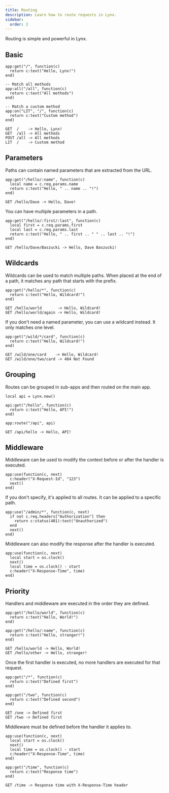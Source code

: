 ```yaml
---
title: Routing
description: Learn how to route requests in Lynx.
sidebar:
  order: 2
---
```


Routing is simple and powerful in Lynx.

## Basic

```luau
app:get("/", function(c)
  return c:text("Hello, Lynx!")
end)

-- Match all methods
app:all("/all", function(c)
  return c:text("All methods")
end)

-- Match a custom method
app:on("LIT", "/", function(c)
  return c:text("Custom method")
end)
```

```
GET  /    -> Hello, Lynx!
GET  /all -> All methods
POST /all -> All methods
LIT  /    -> Custom method
```

## Parameters

Paths can contain named parameters that are extracted from the URL.

```luau
app:get("/hello/:name", function(c)
  local name = c.req.params.name
  return c:text("Hello, " .. name .. "!")
end)
```

```
GET /hello/Dave -> Hello, Dave!
```

You can have multiple parameters in a path.

```luau
app:get("/hello/:first/:last", function(c)
  local first = c.req.params.first
  local last = c.req.params.last
  return c:text("Hello, " .. first .. " " .. last .. "!")
end)
```

```
GET /hello/Dave/Baszucki -> Hello, Dave Baszucki!
```

## Wildcards

Wildcards can be used to match multiple paths. When placed at the end of a path, it matches any path that starts with the prefix.

```luau
app:get("/hello/*", function(c)
  return c:text("Hello, Wildcard!")
end)
```

```
GET /hello/world       -> Hello, Wildcard!
GET /hello/world/again -> Hello, Wildcard!
```

If you don't need a named parameter, you can use a wildcard instead. It only matches one level.

```luau
app:get("/wild/*/card", function(c)
  return c:text("Hello, Wildcard!")
end)
```

```
GET /wild/one/card    -> Hello, Wildcard!
GET /wild/one/two/card -> 404 Not Found
```

## Grouping

Routes can be grouped in sub-apps and then routed on the main app.

```luau
local api = Lynx.new()

api:get("/hello", function(c)
  return c:text("Hello, API!")
end)

app:route("/api", api)
```

```
GET /api/hello -> Hello, API!
```

## Middleware

Middleware can be used to modify the context before or after the handler is executed.

```luau
app:use(function(c, next)
  c:header("X-Request-Id", "123")
  next()
end)
```

If you don't specify, it's applied to all routes. It can be applied to a specific path.

```luau
app:use("/admin/*", function(c, next)
  if not c.req.headers["Authorization"] then
    return c:status(401):text("Unauthorized")
  end
  next()
end)
```

Middleware can also modify the response after the handler is executed.

```luau
app:use(function(c, next)
  local start = os.clock()
  next()
  local time = os.clock() - start
  c:header("X-Response-Time", time)
end)
```

## Priority

Handlers and middleware are executed in the order they are defined.

```luau
app:get("/hello/world", function(c)
  return c:text("Hello, World!")
end)

app:get("/hello/:name", function(c)
  return c:text("Hello, stranger!")
end)
```

```
GET /hello/world -> Hello, World!
GET /hello/other -> Hello, stranger!
```

Once the first handler is executed, no more handlers are executed for that request.

```luau
app:get("/*", function(c)
  return c:text("Defined first")
end)

app:get("/two", function(c)
  return c:text("Defined second")
end)
```

```
GET /one -> Defined first
GET /two -> Defined first
```

Middleware must be defined before the handler it applies to.

```luau
app:use(function(c, next)
  local start = os.clock()
  next()
  local time = os.clock() - start
  c:header("X-Response-Time", time)
end)

app:get("/time", function(c)
  return c:text("Response time")
end)
```

```
GET /time -> Response time with X-Response-Time header
```
